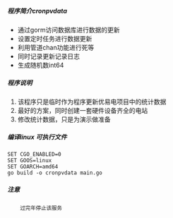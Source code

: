 ##### 程序简介cronpvdata

- 通过gorm访问数据库进行数据的更新
- 设置定时任务进行数据更新
- 利用管道chan功能进行死等
- 同时记录更新记录日志
- 生成随机数int64

##### 程序说明

1. 该程序只是临时作为程序更新优易电项目中的统计数据
2. 最好的方案，同时创建一套硬件设备齐全的电站
3. 修改统计数据，只是为演示做准备


##### 编译linux 可执行文件

~~~
SET CGO_ENABLED=0
SET GOOS=linux
SET GOARCH=amd64
go build -o cronpvdata main.go
~~~

#####  注意

~~~
    过完年停止该服务
~~~